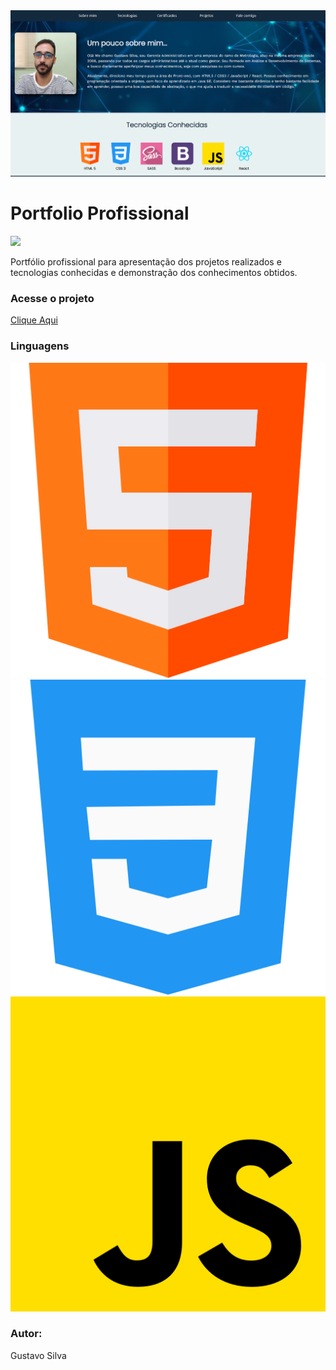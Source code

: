<img alt="Imagem do projeto" src="./images/banner_portfolio.png"/>

<h1>Portfolio Profissional</h1>

<img src="https://img.shields.io/badge/STATUS%20-Em%20contru%C3%A7%C3%A3o-yellow"/>

<p>Portfólio profissional para apresentação dos projetos realizados e tecnologias conhecidas e demonstração dos conhecimentos obtidos.</p>

<h3>Acesse o projeto</h3><a href="https://gustavocrs.github.io/portfolio/">Clique Aqui</a> 

<div><p><h3>Linguagens</h3></p>
<img alt="Icone HTML" src="./images/html.png"/> 
<img alt="Icone CSS" src="./images/css.png"/> 
<img alt="Icone Javascript" src="./images/js.png"/>
</div>

<p><h3>Autor:</h3> Gustavo Silva</p>
